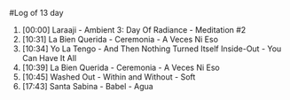 #Log of 13 day

1. [00:00] Laraaji - Ambient 3: Day Of Radiance - Meditation #2
1. [10:31] La Bien Querida - Ceremonia - A Veces Ni Eso
1. [10:34] Yo La Tengo - And Then Nothing Turned Itself Inside-Out - You Can Have It All
1. [10:39] La Bien Querida - Ceremonia - A Veces Ni Eso
1. [10:45] Washed Out - Within and Without - Soft
1. [17:43] Santa Sabina - Babel - Agua
